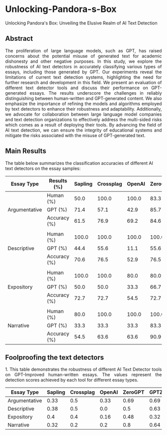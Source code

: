 # Unlocking-Pandora-s-Box
Unlocking Pandora's Box: Unveiling the Elusive Realm of AI Text Detection

## Abstract
<div style="text-align: justify">The proliferation of large language models, such as GPT, has raised concerns about the potential misuse of generated text for academic dishonesty and other negative purposes. In this study, we explore the robustness of AI text detectors in accurately classifying various types of essays, including those generated by GPT. Our experiments reveal the limitations of current text detection systems, highlighting the need for further research and development in this field. We present an evaluation of different text detector tools and discuss their performance on GPT-generated essays. The results underscore the challenges in reliably distinguishing between human-written and GPT-generated content. We also emphasize the importance of refining the models and algorithms employed by text detectors to enhance their robustness and adaptability. Additionally, we advocate for collaboration between large language model companies and text detection organizations to effectively address the multi-sided risks which comes as a result of deploying their tools. By advancing the field of AI text detection, we can ensure the integrity of educational systems and mitigate the risks associated with the misuse of GPT-generated text.</div>

## Main Results
The table below summarizes the classification accuracies of different AI text detectors on the essay samples:

| Essay Type    | Results (%)  | Sapling | Crossplag | OpenAI | ZeroGPT | GPTZero | Con.Scale |
|---------------|--------------|---------|-----------|--------|---------|---------|-----------|
|               | Human (%)    | 50.0    | 100.0     | 100.0  | 83.3    | 83.3    | 100.0     |
| Argumentative | GPT (%)      | 71.4    | 57.1      | 42.9   | 85.7    | 85.7    | 57.1      |
|               | Accuracy (%) | 61.5    | 76.9      | 69.2   | 84.6    | 84.6    | 76.9      |
|               |              |         |           |        |         |         |           |
|               | Human (%)    | 100.0   | 100.0     | 100.0  | 100.0   | 100.0   | 100.0     |
| Descriptive   | GPT (%)      | 44.4    | 55.6      | 11.1   | 55.6    | 66.7    | 37.5      |
|               | Accuracy (%) | 70.6    | 76.5      | 52.9   | 76.5    | 82.4    | 64.7      |
|               |              |         |           |        |         |         |           |
|               | Human (%)    | 100.0   | 100.0     | 80.0   | 80.0    | 80.0    | 100.0     |
| Expository    | GPT (%)      | 50.0    | 50.0      | 33.3   | 66.7    | 50.0    | 33.3      |
|               | Accuracy (%) | 72.7    | 72.7      | 54.5   | 72.7    | 63.6    | 63.6      |
|               |              |         |           |        |         |         |           |
|               | Human (%)    | 80.0    | 100.0     | 100.0  | 100.0   | 80.0    | 100.0     |
| Narrative     | GPT (%)      | 33.3    | 33.3      | 33.3   | 83.3    | 83.3    | 33.3      |
|               | Accuracy (%) | 54.5    | 63.6      | 63.6   | 90.9    | 81.8    | 63.6      |

## Foolproofing the text detectors
<div style="text-align: justify">1. This table demonstrates the robustness of different AI Text Detector tools on GPT-Improved human-written essays. The values represent the detection scores achieved by each tool for different essay types.</div>

| Essay Type    | Sapling | Crossplag | OpenAI | ZeroGPT | GPTZero | Con.Scale |
|---------------|---------|-----------|--------|---------|---------|-----------|
| Argumentative | 0.33    | 0.5       | 0.33   | 0.69    | 0.69    | 0.5       |
| Descriptive   | 0.38    | 0.5       | 0.0    | 0.5     | 0.63    | 0.25      |
| Expository    | 0.4     | 0.4       | 0.16   | 0.48    | 0.32    | 0.2       |
| Narrative     | 0.32    | 0.2       | 0.2    | 0.8     | 0.64    | 0.2       |
